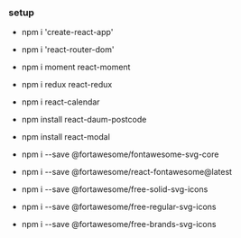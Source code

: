 ### setup 

+ npm i 'create-react-app'
+ npm i 'react-router-dom'
+ npm i moment react-moment
+ npm i redux react-redux
+ npm i react-calendar
+ npm install react-daum-postcode
+ npm install react-modal


+ npm i --save @fortawesome/fontawesome-svg-core
+ npm i --save @fortawesome/react-fontawesome@latest
+ npm i --save @fortawesome/free-solid-svg-icons
+ npm i --save @fortawesome/free-regular-svg-icons
+ npm i --save @fortawesome/free-brands-svg-icons
